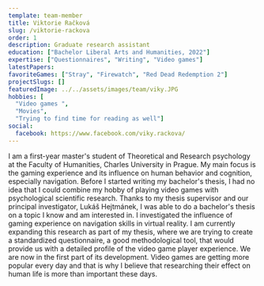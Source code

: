 ```yaml
---
template: team-member
title: Viktorie Račková 
slug: /viktorie-rackova
order: 1
description: Graduate research assistant 
education: ["Bachelor Liberal Arts and Humanities, 2022"]
expertise: ["Questionnaires", "Writing", "Video games"] 
latestPapers: 
favoriteGames: ["Stray", "Firewatch", "Red Dead Redemption 2"]
projectSlugs: []
featuredImage: ../../assets/images/team/viky.JPG
hobbies: [
  "Video games ", 
  "Movies",
  "Trying to find time for reading as well"]
social:
  facebook: https://www.facebook.com/viky.rackova/
---
```

I am a first-year master's student of Theoretical and Research psychology at the Faculty of Humanities, Charles University in Prague. My main focus is the gaming experience and its influence on human behavior and cognition, especially navigation. 
Before I started writing my bachelor's thesis, I had no idea that I could combine my hobby of playing video games with psychological scientific research. Thanks to my thesis supervisor and our principal investigator, Lukáš Hejtmánek, I was able to do a bachelor's thesis on a topic I know and am interested in. I investigated the influence of gaming experience on navigation skills in virtual reality. 
I am currently expanding this research as part of my thesis, where we are trying to create a standardized questionnaire, a good methodological tool, that would provide us with a detailed profile of the video game player experience. We are now in the first part of its development.
Video games are getting more popular every day and that is why I believe that researching their effect on human life is more than important these days.